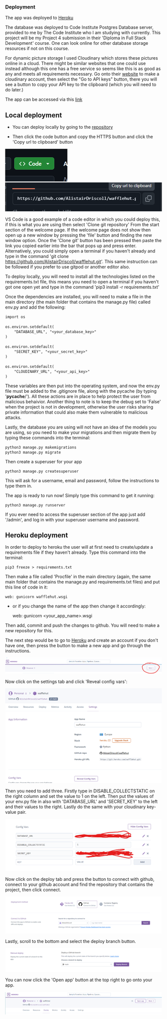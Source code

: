 ### Deployment

The app was deployed to [Heroku](https://heroku.com)

The database was deployed to Code Institute Postgres Database server, provided to me by The Code Institute who I am studying with currently. This project will be my Project 4 submission in their 'Diploma in Full Stack Development' course. One can look online for other database storage resources if not on this course.

For dynamic picture storage I used Cloudinary which stores these pictures online in a cloud. There might be similar websites that one could use instead although this one has a free service so seems like this is as good as any and meets all requirements necessary. Go onto their [website](https://cloudinary.com/) to make a cloudinary account, then select the "Go to API keys" button, there you will see a button to copy your API key to the clipboard (which you will need to do later.)

The app can be accessed via this [link](https://wafflehut-b72a2da43389.herokuapp.com/)

## Local deployment

- You can deploy locally by going to the [repository](https://github.com/AlistairDriscoll/wafflehut)

- Then click the code button and copy the HTTPS button and click the 'Copy url to clipboard' button

![Code button](documentation/deployment/code-btn.png)
![copy-url button](documentation/deployment/copy-url-btn.png)

VS Code is a good example of a code editor in which you could deploy this, if this is what you are using then select 'Clone git repository' From the start section of the welcome page. If the welcome page does not show then open up a new window by pressing the 'file' button and finding the new window option. Once the 'Clone git' button has been pressed then paste the link you copied earlier into the bar that pops up and press enter. Alternatively, you could simply open a terminal if you haven't already and type in the command 'git clone https://github.com/AlistairDriscoll/wafflehut.git'. This same instruction can be followed if you prefer to use gitpod or another editor also.

To deploy locally, you will need to install all the technologies listed on the requirements.txt file, this means you need to open a terminal if you haven't got one open yet and type in the command 'pip3 install -r requirements.txt'

Once the dependencies are installed, you will need to make a file in the main directory (the main folder that contains the manage.py file) called env.py and add the following:

    
    import os

    os.environ.setdefault(
        "DATABASE_URL", "<your_database_key>" 
    )

    os.environ.setdefault(
        "SECRET_KEY", "<your_secret_key>"
    )

    os.environ.setdefault(
        "CLOUDINARY_URL", "<your_api_key>"
    )

These variables are then put into the operating system, and now the env.py file must be added to the .gitignore file, along with the pycache (by typing '__pycache__/'). All these actions are in place to help protect the user from malicious behaivior. Another thing to note is to keep the debug set to 'False' when the project is not in development, otherwise the user risks sharing private information that could also make them vulnerable to malicious attacks.

Lastly, the database you are using will not have an idea of the models you are using, so you need to make your migrations and then migrate them by typing these commands into the terminal:

    python3 manage.py makemigrations
    python3 manage.py migrate

Then create a superuser for your app

    python3 manage.py createsuperuser

This will ask for a username, email and password, follow the instructions to type them in.

The app is ready to run now! Simply type this command to get it running:

    python3 manage.py runserver

If you ever need to access the superuser section of the app just add '/admin', and log in with your superuser username and password.

## Heroku deployment

In order to deploy to heroku the user will at first need to create/update a requirements file if they haven't already. Type this command into the terminal:

    pip3 freeze > requirements.txt

Then make a file called 'Procfile' in the main directory (again, the same main folder that contains the manage.py and requirements.txt files) and put this line of code in it:

    web: gunicorn wafflehut.wsgi

- or if you change the name of the app then change it accordingly:

    web: gunicorn <your_app_name>.wsgi

Then add, commit and push the changes to github. You will need to make a new repository for this.

The next step would be to go to [Heroku](https://heroku.com) and create an account if you don't have one, then press the button to make a new app and go through the instructions.

![New app button](documentation/deployment/new-app.png)

Now click on the settings tab and click 'Reveal config vars':

![Reveal config vars](documentation/deployment/reveal-config.png)

Then you need to add three. Firstly type in DISABLE_COLLECTSTATIC on the right column and set the value to 1 on the left. Then put the values of your env.py file in also with 'DATABASE_URL' and 'SECRET_KEY' to the left and their values to the right. Lastly do the same with your cloudinary key-value pair.

![Config vars](documentation/deployment/config-vars.png)

Now click on the deploy tab and press the button to connect with github, connect to your github account and find the repository that contains the project, then click connect.

![Connect with the github repository](documentation/deployment/connect-to-ghub.png)

Lastly, scroll to the bottom and select the deploy branch button.

![Deploy branch button](documentation/deployment/deploy.png)

You can now click the 'Open app' button at the top right to go onto your app.

![Open app button](documentation/deployment/open-app.png)